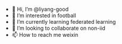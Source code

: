 - 👋 Hi, I’m @liyang-good
- 👀 I’m interested in football
- 🌱 I’m currently learning federated learning 
- 💞️ I’m looking to collaborate on non-iid
- 📫 How to reach me weixin

<!---
liyang-good/liyang-good is a ✨ special ✨ repository because its `README.md` (this file) appears on your GitHub profile.
You can click the Preview link to take a look at your changes.
--->
